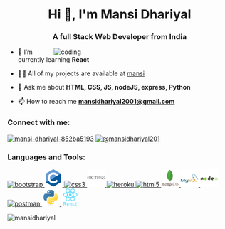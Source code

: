 <h1 align="center">Hi 👋, I'm Mansi Dhariyal</h1>
<h3 align="center">A full Stack Web Developer from India</h3>
<img align="right" alt="coding" width="400" src="https://user-images.githubusercontent.com/90508485/215757065-737afc98-9759-421e-aadf-6ca69a1a9bc2.png">

- 🌱 I’m currently learning **React**

- 👨‍💻 All of my projects are available at [mansi](https://mansidhariyal.github.io/My_Portfolio/)

- 💬 Ask me about **HTML, CSS, JS, nodeJS, express, Python**

- 📫 How to reach me **mansidhariyal2001@gmail.com**

<h3 align="left">Connect with me:</h3>
<p align="left">
<a href="https://linkedin.com/in/mansi-dhariyal-852ba5193" target="blank"><img align="center" src="https://user-images.githubusercontent.com/90508485/215760000-1b0d8c43-120a-43cb-9650-3404648ee3c8.png" alt="mansi-dhariyal-852ba5193" height="30" width="40" /></a>
<a href="https://www.hackerrank.com/@mansidhariyal201" target="blank"><img align="center" src="https://user-images.githubusercontent.com/90508485/215760795-d4492302-740e-4f5f-8847-a3bd3665045d.png" alt="@mansidhariyal201" height="30" width="40" /></a>
</p>

<h3 align="left">Languages and Tools:</h3>
<p align="left"> <a href="https://getbootstrap.com" target="_blank" rel="noreferrer"> <img src="(https://user-images.githubusercontent.com/90508485/215764818-e3f887e6-6c1f-4647-8ca9-18de30b5fa49.png" alt="bootstrap" width="40" height="40"/> </a> <a href="https://www.cprogramming.com/" target="_blank" rel="noreferrer"> <img src="https://raw.githubusercontent.com/devicons/devicon/master/icons/c/c-original.svg" alt="c" width="40" height="40"/> </a> <a href="https://www.w3schools.com/css/" target="_blank" rel="noreferrer"> <img src="https://user-images.githubusercontent.com/90508485/215763475-89557537-8a08-4967-8ea5-767be06f59f8.png" alt="css3" width="40" height="40"/> </a> <a href="https://expressjs.com" target="_blank" rel="noreferrer"> <img src="https://raw.githubusercontent.com/devicons/devicon/master/icons/express/express-original-wordmark.svg" alt="express" width="40" height="40"/> </a> <a href="https://heroku.com" target="_blank" rel="noreferrer"> <img src="https://www.vectorlogo.zone/logos/heroku/heroku-icon.svg" alt="heroku" width="40" height="40"/> </a> <a href="https://www.w3.org/html/" target="_blank" rel="noreferrer"> <img src="https://user-images.githubusercontent.com/90508485/215762108-33aabff5-fb9b-4837-b80d-e9b41b2392f2.png" alt="html5" width="40" height="40"/> </a> <a href="https://www.mongodb.com/" target="_blank" rel="noreferrer"> <img src="https://raw.githubusercontent.com/devicons/devicon/master/icons/mongodb/mongodb-original-wordmark.svg" alt="mongodb" width="40" height="40"/> </a> <a href="https://www.mysql.com/" target="_blank" rel="noreferrer"> <img src="https://raw.githubusercontent.com/devicons/devicon/master/icons/mysql/mysql-original-wordmark.svg" alt="mysql" width="40" height="40"/> </a> <a href="https://nodejs.org" target="_blank" rel="noreferrer"> <img src="https://raw.githubusercontent.com/devicons/devicon/master/icons/nodejs/nodejs-original-wordmark.svg" alt="nodejs" width="40" height="40"/> </a> <a href="https://postman.com" target="_blank" rel="noreferrer"> <img src="https://www.vectorlogo.zone/logos/getpostman/getpostman-icon.svg" alt="postman" width="40" height="40"/> </a> <a href="https://www.python.org" target="_blank" rel="noreferrer"> <img src="https://raw.githubusercontent.com/devicons/devicon/master/icons/python/python-original.svg" alt="python" width="40" height="40"/> </a> <a href="https://reactjs.org/" target="_blank" rel="noreferrer"> <img src="https://raw.githubusercontent.com/devicons/devicon/master/icons/react/react-original-wordmark.svg" alt="react" width="40" height="40"/> </a> </p>

<p><img align="center" src="https://github-readme-stats.vercel.app/api/top-langs?username=mansidhariyal&show_icons=true&locale=en&layout=compact" alt="mansidhariyal" /></p>
